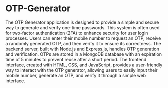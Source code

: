 ﻿# OTP-Generator
 The OTP Generator application is designed to provide a simple and secure way to generate and verify one-time passwords. This system is often used for two-factor authentication (2FA) to enhance security for user login processes. Users can enter their mobile number to request an OTP, receive a randomly generated OTP, and then verify it to ensure its correctness. The backend server, built with Node.js and Express.js, handles OTP generation and verification. OTPs are stored in a MongoDB database with an expiration time of 5 minutes to prevent reuse after a short period. The frontend interface, created with HTML, CSS, and JavaScript, provides a user-friendly way to interact with the OTP generator, allowing users to easily input their mobile number, generate an OTP, and verify it through a simple web interface.

